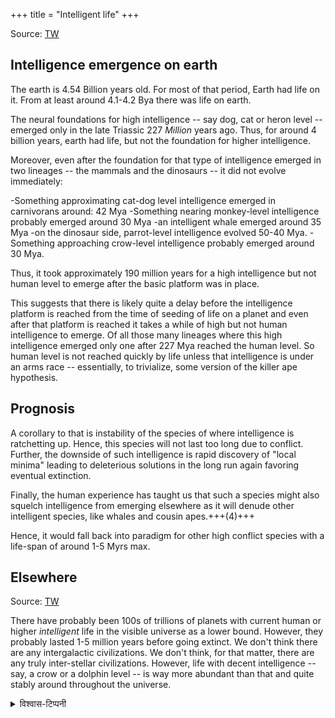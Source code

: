 +++
title = "Intelligent life"
+++

Source: [TW](https://x.com/blog_supplement/status/1838098814818738537)

## Intelligence emergence on earth
The earth is 4.54 Billion years old. For most of that period, Earth had life on it. From at least around 4.1-4.2 Bya there was life on earth. 

The neural foundations for high intelligence -- say dog, cat or heron level -- emerged only in the late Triassic 227 *Million* years ago. Thus, for around 4 billion years, earth had life, but not the foundation for higher intelligence.  

Moreover, even after the foundation for that type of intelligence emerged in two lineages -- the mammals and the dinosaurs -- it did not evolve immediately:

-Something approximating cat-dog level intelligence emerged in carnivorans around: 42 Mya
-Something nearing monkey-level intelligence probably emerged around 30 Mya
-an intelligent whale emerged around 35 Mya
-on the dinosaur side, parrot-level intelligence evolved 50-40 Mya.
-Something approaching crow-level intelligence probably emerged around 30 Mya.

Thus, it took approximately 190 million years for a high intelligence but not human level to emerge after the basic platform was in place.  

This suggests that there is likely quite a delay before the intelligence platform is reached from the time of seeding of life on a planet and even after that platform is reached it takes a while of high but not human intelligence to emerge. Of all those many lineages where this high intelligence emerged only one after 227 Mya reached the human level. So human level is not reached quickly by life unless that intelligence is under an arms race -- essentially, to trivialize, some version of the killer ape hypothesis. 

## Prognosis
A corollary to that is instability of the species of where intelligence is ratchetting up. Hence, this species will not last too long due to conflict. Further, the downside of such intelligence is rapid discovery of "local minima" leading to deleterious solutions in the long run again favoring eventual extinction. 

Finally, the human experience has taught us that such a species might also squelch intelligence from emerging elsewhere as it will denude other intelligent species, like whales and cousin apes.+++(4)+++

Hence, it would fall back into paradigm for other high conflict species with a life-span of around 1-5 Myrs max.

## Elsewhere
Source: [TW](https://x.com/blog_supplement/status/1838082470278729925)

There have probably been 100s of trillions of planets with current human or higher *intelligent* life in the visible universe as a lower bound. However, they probably lasted 1-5 million years before going extinct. We don't think there are any intergalactic civilizations. We don't think, for that matter, there are any truly inter-stellar civilizations. However, life with decent intelligence -- say, a crow or a dolphin level -- is way more abundant than that and quite stably around throughout the universe.

<details><summary>विश्वास-टिप्पनी</summary>

1B years for the planet to be uninhabitable.

If we say monkey level is stable, then 30 Mya for human like emergence - quite a few cycles left...
</details>
